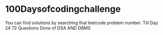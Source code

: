 # 100Daysofcodingchallenge

You can find solutions by searching that leetcode problem number.
Till Day 24 72 Questions Done of DSA AND DBMS
